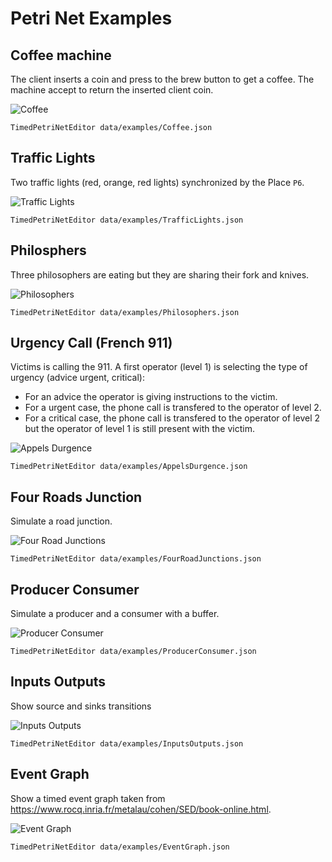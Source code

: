 # Petri Net Examples

## Coffee machine

The client inserts a coin and press to the brew button to get a coffee.
The machine accept to return the inserted client coin.

![Coffee](pics/Coffee.png)

```
TimedPetriNetEditor data/examples/Coffee.json
```

## Traffic Lights

Two traffic lights (red, orange, red lights) synchronized by the Place `P6`.

![Traffic Lights](pics/TrafficLights.png)

```
TimedPetriNetEditor data/examples/TrafficLights.json
```

## Philosphers

Three philosophers are eating but they are sharing their fork and knives.

![Philosophers](pics/Philosophers.png)

```
TimedPetriNetEditor data/examples/Philosophers.json
```

## Urgency Call (French 911)

Victims is calling the 911. A first operator (level 1) is selecting the type of urgency (advice urgent, critical):
- For an advice the operator is giving instructions to the victim.
- For a urgent case, the phone call is transfered to the operator of level 2.
- For a critical case, the phone call is transfered to the operator of level 2 but the operator of level 1 is still present with the victim.

![Appels Durgence](pics/AppelsDurgence.png)

```
TimedPetriNetEditor data/examples/AppelsDurgence.json
```

## Four Roads Junction

Simulate a road junction.

![Four Road Junctions](pics/FourRoadJunctions.png)

```
TimedPetriNetEditor data/examples/FourRoadJunctions.json
```

## Producer Consumer

Simulate a producer and a consumer with a buffer.

![Producer Consumer](pics/ProducerConsumer.png)

```
TimedPetriNetEditor data/examples/ProducerConsumer.json
```

## Inputs Outputs

Show source and sinks transitions

![Inputs Outputs](pics/InputsOutputs.png)

```
TimedPetriNetEditor data/examples/InputsOutputs.json
```

## Event Graph

Show a timed event graph taken from
https://www.rocq.inria.fr/metalau/cohen/SED/book-online.html.

![Event Graph](pics/EventGraph.png)

```
TimedPetriNetEditor data/examples/EventGraph.json
```
